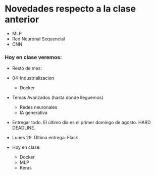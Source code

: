 # Novedades respecto a la clase anterior

* MLP
* Red Neuronal Sequencial
* CNN

### Hoy en clase veremos:

* Resto de mes:

* 04-Industrializacion
    * Docker

* Temas Avanzados (hasta donde lleguemos)
  * Redes neuronales
  * IA generativa

* Entregar todo. El último día es el primer domingo de agosto. HARD DEADLINE.

* Lunes 29. Última entrega: Flask

* Hoy en clase: 
  * Docker
  * MLP
  * Keras